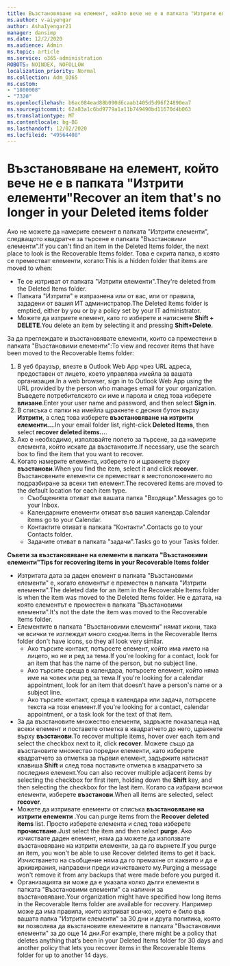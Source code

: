 ```yaml
---
title: Възстановяване на елемент, който вече не е в папката "Изтрити елементи"
ms.author: v-aiyengar
author: AshaIyengar21
manager: dansimp
ms.date: 12/2/2020
ms.audience: Admin
ms.topic: article
ms.service: o365-administration
ROBOTS: NOINDEX, NOFOLLOW
localization_priority: Normal
ms.collection: Adm_O365
ms.custom:
- "1800008"
- "7320"
ms.openlocfilehash: b6ac084ead88b090d6caab1405d5d96f24890ea7
ms.sourcegitcommit: 62a83a1c6bd9779a1a11b749490bd11670d4b063
ms.translationtype: MT
ms.contentlocale: bg-BG
ms.lasthandoff: 12/02/2020
ms.locfileid: "49564408"
---
```

# <a name="recover-an-item-thats-no-longer-in-your-deleted-items-folder"></a><span data-ttu-id="5c5f1-102">Възстановяване на елемент, който вече не е в папката "Изтрити елементи"</span><span class="sxs-lookup"><span data-stu-id="5c5f1-102">Recover an item that's no longer in your Deleted items folder</span></span>

<span data-ttu-id="5c5f1-103">Ако не можете да намерите елемент в папката "Изтрити елементи", следващото квадратче за търсене е папката "Възстановими елементи".</span><span class="sxs-lookup"><span data-stu-id="5c5f1-103">If you can't find an item in the Deleted Items folder, the next place to look is the Recoverable Items folder.</span></span> <span data-ttu-id="5c5f1-104">Това е скрита папка, в която се преместват елементи, когато:</span><span class="sxs-lookup"><span data-stu-id="5c5f1-104">This is a hidden folder that items are moved to when:</span></span>
- <span data-ttu-id="5c5f1-105">Те се изтриват от папката "Изтрити елементи".</span><span class="sxs-lookup"><span data-stu-id="5c5f1-105">They're deleted from the Deleted Items folder.</span></span>
- <span data-ttu-id="5c5f1-106">Папката "Изтрити" е изпразнена или от вас, или от правила, зададени от вашия ИТ администратор.</span><span class="sxs-lookup"><span data-stu-id="5c5f1-106">The Deleted Items folder is emptied, either by you or by a policy set by your IT administrator.</span></span>
- <span data-ttu-id="5c5f1-107">Можете да изтриете елемент, като го изберете и натиснете **Shift + DELETE**.</span><span class="sxs-lookup"><span data-stu-id="5c5f1-107">You delete an item by selecting it and pressing **Shift+Delete**.</span></span>

<span data-ttu-id="5c5f1-108">За да преглеждате и възстановявате елементи, които са преместени в папката "Възстановими елементи":</span><span class="sxs-lookup"><span data-stu-id="5c5f1-108">To view and recover items that have been moved to the Recoverable Items folder:</span></span>
1. <span data-ttu-id="5c5f1-109">В уеб браузър, влезте в Outlook Web App чрез URL адреса, предоставен от лицето, което управлява имейла за вашата организация.</span><span class="sxs-lookup"><span data-stu-id="5c5f1-109">In a web browser, sign in to Outlook Web App using the URL provided by the person who manages email for your organization.</span></span> <span data-ttu-id="5c5f1-110">Въведете потребителското си име и парола и след това изберете **влизане**.</span><span class="sxs-lookup"><span data-stu-id="5c5f1-110">Enter your user name and password, and then select **Sign in**.</span></span>
1. <span data-ttu-id="5c5f1-111">В списъка с папки на имейла щракнете с десния бутон върху **Изтрити**, а след това изберете **възстановяване на изтрити елементи...**.</span><span class="sxs-lookup"><span data-stu-id="5c5f1-111">In your email folder list, right-click **Deleted Items**, then select **recover deleted items...**.</span></span>
1. <span data-ttu-id="5c5f1-112">Ако е необходимо, използвайте полето за търсене, за да намерите елемента, който искате да възстановите.</span><span class="sxs-lookup"><span data-stu-id="5c5f1-112">If necessary, use the search box to find the item that you want to recover.</span></span>
1. <span data-ttu-id="5c5f1-113">Когато намерите елемента, изберете го и щракнете върху **възстанови**.</span><span class="sxs-lookup"><span data-stu-id="5c5f1-113">When you find the item, select it and click **recover**.</span></span>
   <span data-ttu-id="5c5f1-114">Възстановените елементи се преместват в местоположението по подразбиране за всеки тип елемент.</span><span class="sxs-lookup"><span data-stu-id="5c5f1-114">The recovered items are moved to the default location for each item type.</span></span>
    - <span data-ttu-id="5c5f1-115">Съобщенията отиват във вашата папка "Входящи".</span><span class="sxs-lookup"><span data-stu-id="5c5f1-115">Messages go to your Inbox.</span></span>
    - <span data-ttu-id="5c5f1-116">Календарните елементи отиват във вашия календар.</span><span class="sxs-lookup"><span data-stu-id="5c5f1-116">Calendar items go to your Calendar.</span></span>
    - <span data-ttu-id="5c5f1-117">Контактите отиват в папката "Контакти".</span><span class="sxs-lookup"><span data-stu-id="5c5f1-117">Contacts go to your Contacts folder.</span></span>
    - <span data-ttu-id="5c5f1-118">Задачите отиват в папката "задачи".</span><span class="sxs-lookup"><span data-stu-id="5c5f1-118">Tasks go to your Tasks folder.</span></span>

<span data-ttu-id="5c5f1-119">**Съвети за възстановяване на елементи в папката "Възстановими елементи"**</span><span class="sxs-lookup"><span data-stu-id="5c5f1-119">**Tips for recovering items in your Recoverable Items folder**</span></span>

- <span data-ttu-id="5c5f1-120">Изтритата дата за даден елемент в папката "Възстановими елементи" е, когато елементът е преместен в папката "Изтрити елементи".</span><span class="sxs-lookup"><span data-stu-id="5c5f1-120">The deleted date for an item in the Recoverable Items folder is when the item was moved to the Deleted Items folder.</span></span> <span data-ttu-id="5c5f1-121">Не е датата, на която елементът е преместен в папката "Възстановими елементи".</span><span class="sxs-lookup"><span data-stu-id="5c5f1-121">It's not the date the item was moved to the Recoverable Items folder.</span></span>
- <span data-ttu-id="5c5f1-122">Елементите в папката "Възстановими елементи" нямат икони, така че всички те изглеждат много сходни.</span><span class="sxs-lookup"><span data-stu-id="5c5f1-122">Items in the Recoverable Items folder don't have icons, so they all look very similar.</span></span>
    - <span data-ttu-id="5c5f1-123">Ако търсите контакт, потърсете елемент, който има името на лицето, но не и ред за тема.</span><span class="sxs-lookup"><span data-stu-id="5c5f1-123">If you're looking for a contact, look for an item that has the name of the person, but no subject line.</span></span>
    - <span data-ttu-id="5c5f1-124">Ако търсите среща в календара, потърсете елемент, който няма име на човек или ред за тема.</span><span class="sxs-lookup"><span data-stu-id="5c5f1-124">If you're looking for a calendar appointment, look for an item that doesn't have a person's name or a subject line.</span></span>
    - <span data-ttu-id="5c5f1-125">Ако търсите контакт, среща в календара или задача, потърсете текста на този елемент.</span><span class="sxs-lookup"><span data-stu-id="5c5f1-125">If you're looking for a contact, calendar appointment, or a task look for the text of that item.</span></span>
- <span data-ttu-id="5c5f1-126">За да възстановите множество елементи, задръжте показалеца над всеки елемент и поставете отметка в квадратчето до него, щракнете върху **възстанови**.</span><span class="sxs-lookup"><span data-stu-id="5c5f1-126">To recover multiple items, hover over each item and select the checkbox next to it, click **recover**.</span></span> <span data-ttu-id="5c5f1-127">Можете също да възстановите множество поредни елементи, като изберете квадратчето за отметка за първия елемент, задържите натиснат клавиша **Shift** и след това поставите отметка в квадратчето за последния елемент.</span><span class="sxs-lookup"><span data-stu-id="5c5f1-127">You can also recover multiple adjacent items by selecting the checkbox for first item, holding down the **Shift** key, and then selecting the checkbox for the last item.</span></span> <span data-ttu-id="5c5f1-128">Когато са избрани всички елементи, изберете **възстанови**.</span><span class="sxs-lookup"><span data-stu-id="5c5f1-128">When all items are selected, select **recover**.</span></span>
- <span data-ttu-id="5c5f1-129">Можете да изтривате елементи от списъка **възстановяване на изтрити елементи** .</span><span class="sxs-lookup"><span data-stu-id="5c5f1-129">You can purge items from the **Recover deleted items** list.</span></span> <span data-ttu-id="5c5f1-130">Просто изберете елемента и след това изберете **прочистване**.</span><span class="sxs-lookup"><span data-stu-id="5c5f1-130">Just select the item and then select **purge**.</span></span> <span data-ttu-id="5c5f1-131">Ако изчиствате даден елемент, няма да можете да използвате възстановяване на изтрити елементи, за да го върнете.</span><span class="sxs-lookup"><span data-stu-id="5c5f1-131">If you purge an item, you won't be able to use Recover deleted items to get it back.</span></span> <span data-ttu-id="5c5f1-132">Изчистването на съобщение няма да го премахне от каквито и да е архивирания, направени преди изчистването му.</span><span class="sxs-lookup"><span data-stu-id="5c5f1-132">Purging a message won't remove it from any backups that were made before you purged it.</span></span>
- <span data-ttu-id="5c5f1-133">Организацията ви може да е указала колко дълги елементи в папката "Възстановими елементи" са налични за възстановяване.</span><span class="sxs-lookup"><span data-stu-id="5c5f1-133">Your organization might have specified how long items in the Recoverable Items folder are available for recovery.</span></span> <span data-ttu-id="5c5f1-134">Например може да има правила, които изтриват всичко, което е било във вашата папка "Изтрити елементи" за 30 дни и друга политика, която ви позволява да възстановите елементите в папката "Възстановими елементи" за до още 14 дни.</span><span class="sxs-lookup"><span data-stu-id="5c5f1-134">For example, there might be a policy that deletes anything that’s been in your Deleted Items folder for 30 days and another policy that lets you recover items in the Recoverable Items folder for up to another 14 days.</span></span>
